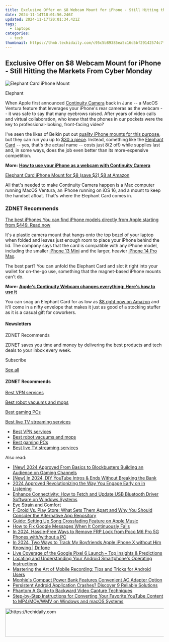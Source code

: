 ```yaml
---
title: Exclusive Offer on $8 Webcam Mount for iPhone - Still Hitting the Markets From Cyber Monday
date: 2024-11-14T18:01:56.246Z
updated: 2024-11-17T20:01:34.421Z
tags:
  - laptops
categories:
  - tech
thumbnail: https://thmb.techidaily.com/c95c5b89385ea5c16d5bf29142574c7f6fa915aba69d6f94485f47171ff348f2.jpg
---
```


## Exclusive Offer on $8 Webcam Mount for iPhone - Still Hitting the Markets From Cyber Monday

![Elephant Card iPhone Mount](https://www.zdnet.com/a/img/resize/4bf8e58cbd61006ab8c6c490ed04a78061ca95b9/2022/11/28/81d3b2fb-7710-4ae0-b96a-ce7b8916ceff/elephant-card-iphone-mount.jpg?auto=webp&width=1280)

Elephant

When Apple first announced [Continuity Camera](https://www.zdnet.com/article/apples-continuity-webcam-changes-everything-heres-how-to-use-it/) back in June -- a MacOS Ventura feature that leverages your iPhone's rear cameras as the webcam -- it was safe to say that many eyebrows raised. After years of video calls and virtual collaboration, who knew that the phones in our pockets were the key to professional-looking, front-facing video?

I've seen the likes of Belkin put out [quality iPhone mounts for this purpose](https://www.zdnet.com/article/belkins-iphone-as-a-mac-webcam-accessory-is-now-available/), but they can run you up to [$30 a piece](https://belkin.evyy.net/c/159047/214281/3736?&sharedId=zdnet&u=https%3A%2F%2Fwww.belkin.com%2Fiphone-mount-with-magsafe-for-mac-notebooks%2FMMA006btBK.html&subId1=zd-%5F%5FCOM%5FCLICK%5FID%5F%5F-dtp). Instead, something like the [Elephant Card](https://buy.geni.us/Proxy.ashx?TSID=368250&GR%5FURL=https%3A%2F%2Fwww.amazon.com%2Fgp%2Fproduct%2FB0B93QFCP8%3Fth%3D1%26tag%3Dzd-buy-button-20%26ascsubtag%3D%5F%5FCOM%5FCLICK%5FID%5F%5F%7C55a82509-6e9b-4ee8-94dd-e251ac03841a%7Cdtp&dtb=1) \-- yes, that's the actual name -- costs just $8 ($2 off) while supplies last and, in some ways, does the job even better than its more-expensive competition. 

**More:** [**How to use your iPhone as a webcam with Continuity Camera**](https://www.zdnet.com/article/macos-ventura-how-to-use-your-iphone-as-a-webcam-with-continuity-camera/)

[Elephant Card iPhone Mount for $8 (save $2) $8 at Amazon](https://buy.geni.us/Proxy.ashx?TSID=368250&GR%5FURL=https%3A%2F%2Fwww.amazon.com%2Fgp%2Fproduct%2FB0B93QFCP8%3Ft%3D%26tag%3Dzd-buy-button-20%26ascsubtag%3D%5F%5FCOM%5FCLICK%5FID%5F%5F%7C55a82509-6e9b-4ee8-94dd-e251ac03841a%7Cdtp&dtb=1)

All that's needed to make Continuity Camera happen is a Mac computer running MacOS Ventura, an iPhone running on iOS 16, and a mount to keep the handset afloat. That's where the Elephant Card comes in.

### **ZDNET** Recommends

[The best iPhones You can find iPhone models directly from Apple starting from $449.  Read now](https://www.zdnet.com/article/best-iphone/)

It's a plastic camera mount that hangs onto the top bezel of your laptop when folded and leaves just enough room to place your iPhone behind the lid. The company says that the card is compatible with any iPhone model, including the smaller [iPhone 13 Mini](https://buy.geni.us/Proxy.ashx?TSID=368250&GR%5FURL=https%3A%2F%2Fwww.amazon.com%2FApple-iPhone-13-Mini-128GB%2Fdp%2FB09LKYLHJS%3Ftag%3Dzd-buy-button-20%26ascsubtag%3D%5F%5FCOM%5FCLICK%5FID%5F%5F%7C55a82509-6e9b-4ee8-94dd-e251ac03841a%7Cdtp&dtb=1) and the larger, heavier [iPhone 14 Pro Max](https://apple.sjv.io/c/159047/435031/7613?&sharedId=zdnet&u=https%3A%2F%2Fwww.apple.com%2Fshop%2Fbuy-iphone%2Fiphone-14-pro&subId1=zd-%5F%5FCOM%5FCLICK%5FID%5F%5F-dtp). 

The best part? You can unfold the Elephant Card and slot it right into your wallet for on-the-go use, something that the magnet-based iPhone mounts can't do. 

**More:** [**Apple's Continuity Webcam changes everything: Here's how to use it**](https://www.zdnet.com/article/apples-continuity-webcam-changes-everything-heres-how-to-use-it/)

You can snag an Elephant Card for as low as [$8 right now on Amazon](https://buy.geni.us/Proxy.ashx?TSID=368250&GR%5FURL=https%3A%2F%2Fwww.amazon.com%2Fgp%2Fproduct%2FB0B93QFCP8%3Ftag%3Dzd-buy-button-20%26ascsubtag%3D%5F%5FCOM%5FCLICK%5FID%5F%5F%7C55a82509-6e9b-4ee8-94dd-e251ac03841a%7Cdtp&dtb=1) and it'll come in a nifty envelope that makes it just as good of a stocking stuffer as it is a casual gift for coworkers. 

#### Newsletters

ZDNET Recommends

ZDNET saves you time and money by delivering the best products and tech deals to your inbox every week.

 Subscribe

[See all](https://www.zdnet.com/newsletters/)

#### **ZDNET** Recommends

[Best VPN services](https://www.zdnet.com/article/best-vpn/ "Best VPN services")

[Best robot vacuums and mops](https://www.zdnet.com/article/best-robot-vacuum-mop/ "Best robot vacuums and mops")

[Best gaming PCs](https://www.zdnet.com/article/best-gaming-pc/ "Best gaming PCs")

[Best live TV streaming services](https://www.zdnet.com/article/best-live-tv-streaming-service/ "Best live TV streaming services")

* [Best VPN services](https://www.zdnet.com/article/best-vpn/ "Best VPN services")
* [Best robot vacuums and mops](https://www.zdnet.com/article/best-robot-vacuum-mop/ "Best robot vacuums and mops")
* [Best gaming PCs](https://www.zdnet.com/article/best-gaming-pc/ "Best gaming PCs")
* [Best live TV streaming services](https://www.zdnet.com/article/best-live-tv-streaming-service/ "Best live TV streaming services")

<ins class="adsbygoogle"
     style="display:block"
     data-ad-format="autorelaxed"
     data-ad-client="ca-pub-7571918770474297"
     data-ad-slot="1223367746"></ins>

<ins class="adsbygoogle"
     style="display:block"
     data-ad-client="ca-pub-7571918770474297"
     data-ad-slot="8358498916"
     data-ad-format="auto"
     data-full-width-responsive="true"></ins>

<span class="atpl-alsoreadstyle">Also read:</span>
<div><ul>
<li><a href="https://eaxpv-info.techidaily.com/new-2024-approved-from-basics-to-blockbusters-building-an-audience-on-gaming-channels/"><u>[New] 2024 Approved From Basics to Blockbusters Building an Audience on Gaming Channels</u></a></li>
<li><a href="https://youtube-web.techidaily.com/n-2024-diy-youtube-intros-and-ends-without-breaking-the-bank/"><u>[New] In 2024, DIY YouTube Intros & Ends Without Breaking the Bank</u></a></li>
<li><a href="https://extra-skills.techidaily.com/2024-approved-revolutionizing-the-way-you-engage-early-on-in-listening/"><u>2024 Approved Revolutionizing the Way You Engage Early on in Listening</u></a></li>
<li><a href="https://win-dash.techidaily.com/enhance-connectivity-how-to-fetch-and-update-usb-bluetooth-driver-software-on-windows-systems/"><u>Enhance Connectivity: How to Fetch and Update USB Bluetooth Driver Software on Windows Systems</u></a></li>
<li><a href="https://tech-savvy.techidaily.com/eye-strain-and-comfort/"><u>Eye Strain and Comfort</u></a></li>
<li><a href="https://hardware-reviews.techidaily.com/f-droid-vs-play-store-what-sets-them-apart-and-why-you-should-consider-the-alternative-app-repository/"><u>F-Droid Vs. Play Store: What Sets Them Apart and Why You Should Consider the Alternative App Repository</u></a></li>
<li><a href="https://hardware-reviews.techidaily.com/guide-setting-up-song-crossfading-feature-on-apple-music/"><u>Guide: Setting Up Song Crossfading Feature on Apple Music</u></a></li>
<li><a href="https://hardware-reviews.techidaily.com/how-to-fix-google-messages-when-it-continuously-fails/"><u>How to Fix Google Messages When It Continuously Fails</u></a></li>
<li><a href="https://android-frp.techidaily.com/in-2024-hassle-free-ways-to-remove-frp-lock-from-poco-m6-pro-5g-phones-withwithout-a-pc-by-drfone-android/"><u>In 2024, Hassle-Free Ways to Remove FRP Lock from Poco M6 Pro 5G Phones with/without a PC</u></a></li>
<li><a href="https://ios-location-track.techidaily.com/in-2024-two-ways-to-track-my-boyfriends-apple-iphone-x-without-him-knowing-drfone-by-drfone-virtual-ios/"><u>In 2024, Two Ways to Track My Boyfriends Apple iPhone X without Him Knowing | Dr.fone</u></a></li>
<li><a href="https://hardware-reviews.techidaily.com/live-coverage-of-the-google-pixel-6-launch-top-insights-and-predictions/"><u>Live Coverage of the Google Pixel 6 Launch – Top Insights & Predictions</u></a></li>
<li><a href="https://hardware-reviews.techidaily.com/locating-and-understanding-your-android-smartphones-operating-instructions/"><u>Locating and Understanding Your Android Smartphone's Operating Instructions</u></a></li>
<li><a href="https://hardware-reviews.techidaily.com/mastering-the-art-of-mobile-recording-tips-and-tricks-for-android-users/"><u>Mastering the Art of Mobile Recording: Tips and Tricks for Android Users</u></a></li>
<li><a href="https://hardware-reviews.techidaily.com/mophies-compact-power-bank-features-convenient-ac-adapter-option/"><u>Mophie's Compact Power Bank Features Convenient AC Adapter Option</u></a></li>
<li><a href="https://hardware-reviews.techidaily.com/persistent-android-application-crashes-discover-9-reliable-solutions/"><u>Persistent Android Application Crashes? Discover 9 Reliable Solutions</u></a></li>
<li><a href="https://fox-boxes.techidaily.com/phantom-a-guide-to-backward-video-capture-techniques/"><u>Phantom A Guide to Backward Video Capture Techniques</u></a></li>
<li><a href="https://win-deluxe.techidaily.com/step-by-step-instructions-for-converting-your-favorite-youtube-content-to-mp4movwmv-on-windows-and-macos-systems/"><u>Step-by-Step Instructions for Converting Your Favorite YouTube Content to MP4/MOV/WMV on Windows and macOS Systems</u></a></li>
</ul></div>

<!-- affiliate ads begin -->
<a href="https://appsumo.8odi.net/c/5597632/2151873/7443" target="_top" id="2151873">
  <img src="//a.impactradius-go.com/display-ad/7443-2151873" border="0" alt="https://techidaily.com" width="728" height="90"/>
</a>
<img height="0" width="0" src="https://appsumo.8odi.net/i/5597632/2151873/7443" style="position:absolute;visibility:hidden;" border="0" />
<!-- affiliate ads end -->

